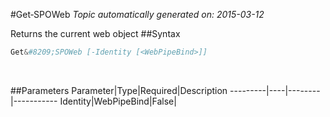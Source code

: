 #Get&#8209;SPOWeb
*Topic automatically generated on: 2015-03-12*

Returns the current web object
##Syntax
```powershell
Get&#8209;SPOWeb [-Identity [<WebPipeBind>]]
```
&nbsp;

##Parameters
Parameter|Type|Required|Description
---------|----|--------|-----------
Identity|WebPipeBind|False|
